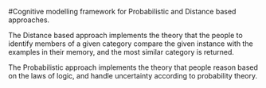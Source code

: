#Cognitive modelling framework for Probabilistic and Distance based approaches.

The Distance based approach implements the theory that the people to identify members of a given category compare the given instance with the examples in their memory, and the most similar category is returned.

The Probabilistic approach implements the theory that people reason based on the laws of logic, and handle uncertainty according to probability theory.
